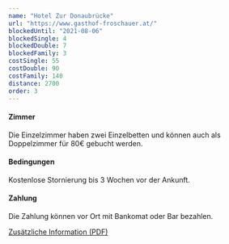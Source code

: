 ```yaml
---
name: "Hotel Zur Donaubrücke"
url: "https://www.gasthof-froschauer.at/"
blockedUntil: "2021-08-06"
blockedSingle: 4
blockedDouble: 7
blockedFamily: 3
costSingle: 55
costDouble: 90
costFamily: 140
distance: 2700
order: 3
---
```


#### Zimmer

Die Einzelzimmer haben zwei Einzelbetten und können auch als Doppelzimmer für 80€ gebucht werden.

#### Bedingungen

Kostenlose Stornierung bis 3 Wochen vor der Ankunft.

#### Zahlung

Die Zahlung können vor Ort mit Bankomat oder Bar bezahlen.

<a href="https://www.gasthof-froschauer.at/downloads/Folder_%202017.pdf" target="_blank" rel="noreferrer">Zusätzliche Information (PDF)</a>
